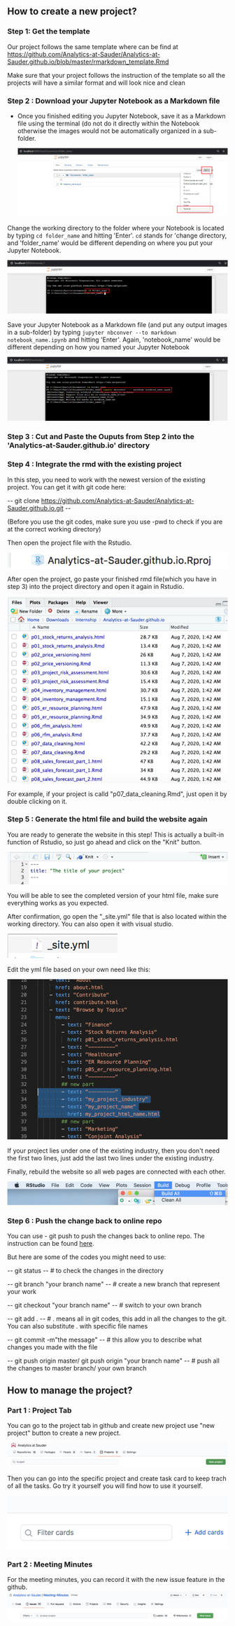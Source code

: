 
## How to create a new project?

### Step 1: Get the template

Our project follows the same template where can be find at https://github.com/Analytics-at-Sauder/Analytics-at-Sauder.github.io/blob/master/rmarkdown_template.Rmd

Make sure that your project follows the instruction of the template so all the projects will have a similar format and will look nice and clean

### Step 2 : Download your Jupyter Notebook as a Markdown file

- Once you finished editing you Jupyter Notebook, save it as a Markdown file using the terminal (do not do it directly within the Notebook otherwise the images would not be automatically organized in a sub-folder.

  <img src="image/terminal.PNG">

Change the working directory to the folder where your Notebook is located by typing `cd folder_name` and hitting 'Enter'. `cd` stands for 'change directory, and 'folder_name' would be different depending on where you put your Jupyter Notebook.

![](image/change_directory.png)

Save your Jupyter Notebook as a Markdown file (and put any output images in a sub-folder) by typing `jupyter nbconver --to markdown notebook_name.ipynb` and hitting 'Enter'. Again, 'notebook_name' would be different depending on how you named your Jupyter Notebook

![](image/nbconvert.png)

### Step 3 : Cut and Paste the Ouputs from Step 2 into the 'Analytics-at-Sauder.github.io' directory

### Step 4 : Integrate the rmd with the existing project

In this step, you need to work with the newest version of the existing project. You can get it with git code here:

-- git clone https://github.com/Analytics-at-Sauder/Analytics-at-Sauder.github.io.git --

(Before you use the git codes, make sure you use -pwd to check if you are at the correct working directory)

Then open the project file with the Rstudio.

<img src="image/project.png">

After open the project, go paste your finished rmd file(which you have in step 3) into the project directory and open it again in Rstudio.

<img src="image/rfile.png">

For example, if your project is calld "p07_data_cleaning.Rmd", just open it by double clicking on it.

### Step 5 : Generate the html file and build the website again

You are ready to generate the website in this step! This is actually a built-in function of Rstudio, so just go ahead and click on the "Knit" button.

<img src="image/knit.png">

You will be able to see the completed version of your html file, make sure everything works as you expected.

After confirmation, go open the "_site.yml" file that is also located within the working directory. You can also open it with visual studio.

<img src="image/yml.png">

Edit the yml file based on your own need like this:

<img src="image/yml_edit.png">

If your project lies under one of the existing industry, then you don't need the first two lines, just add the last two lines under the existing industry.

Finally, rebuild the website so all web pages are connected with each other.

<img src="image/build.png">

### Step 6 : Push the change back to online repo

You can use - git push to push the changes back to online repo. The instruction can be found [here](https://github.com/Analytics-at-Sauder/Introduction-to-Git).

But here are some of the codes you might need to use:

-- git status -- # to check the changes in the directory

-- git branch "your branch name" -- # create a new branch that represent your work

-- git checkout "your branch name" -- # switch to your own branch

-- git add . -- # . means all in git codes, this add in all the changes to the git. You can also substitute . with specific file names

-- git commit -m"the message" -- # this allow you to describe what changes you made with the file

-- git push origin master/ git push origin "your branch name" -- # push all the changes to master branch/ your own branch

## How to manage the project?

### Part 1 : Project Tab

You can go to the project tab in github and create new project use "new project" button to create a new project.

<img src="image/new_project.png">

Then you can go into the specific project and create task card to keep trach of all the tasks. Go try it yourself you will find how to use it yourself.

<img src="image/add_cards.png">

### Part 2 : Meeting Minutes

For the meeting minutes, you can record it with the new issue feature in the github.
<img src="image/issue.png">

